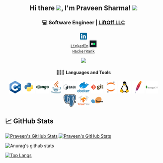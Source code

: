 <div align="center">
<h2>Hi there <img src="https://media.giphy.com/media/hvRJCLFzcasrR4ia7z/giphy.gif" width="25px">, I'm Praveen Sharma! <img src="https://media.giphy.com/media/WUlplcMpOCEmTGBtBW/giphy.gif" width="30"></h2>
  
  <h3> 💻 Software Engineer | <a href="https://www.liftoffllc.com">LiftOff LLC</a></h3>



 <code><a href="https://www.linkedin.com/in/praveen0/" title="LinkedIn Profile"><img width="22" src="images/linkedin.svg"> LinkedIn</a></code>
  <code><a href="https://www.hackerrank.com/Praveen_Sharma00" title="HackerRank Profile"><img width="22" src="images/hackerrank.png"> HackerRank</a></code>


![](https://camo.githubusercontent.com/992babdffd8c74a1502de375fbdf7e4d54773242/68747470733a2f2f6d656469612e67697068792e636f6d2f6d656469612f53576f536b4e36447854737a71494b4571762f67697068792e676966)


  #### 👨🏻‍💻 Languages and Tools <br />
  <code><img height="40" src="https://raw.githubusercontent.com/github/explore/80688e429a7d4ef2fca1e82350fe8e3517d3494d/topics/cpp/cpp.png"></code>
  <code><img height="40" src="https://raw.githubusercontent.com/github/explore/80688e429a7d4ef2fca1e82350fe8e3517d3494d/topics/python/python.png"></code>
  <code><img height="40" src="https://raw.githubusercontent.com/github/explore/80688e429a7d4ef2fca1e82350fe8e3517d3494d/topics/django/django.png"></code>
  <code><img height="40" src="https://raw.githubusercontent.com/github/explore/80688e429a7d4ef2fca1e82350fe8e3517d3494d/topics/java/java.png"></code>
  <code><img height="40" src="https://raw.githubusercontent.com/github/explore/80688e429a7d4ef2fca1e82350fe8e3517d3494d/topics/bash/bash.png"></code>
  <code><img height="40" src="https://raw.githubusercontent.com/github/explore/80688e429a7d4ef2fca1e82350fe8e3517d3494d/topics/docker/docker.png"></code>
  <code><img height="40" src="https://raw.githubusercontent.com/github/explore/80688e429a7d4ef2fca1e82350fe8e3517d3494d/topics/git/git.png"></code>
  <code><img height="40" src="https://raw.githubusercontent.com/github/explore/80688e429a7d4ef2fca1e82350fe8e3517d3494d/topics/jupyter-notebook/jupyter-notebook.png"></code>
  <code><img height="40" src="https://raw.githubusercontent.com/github/explore/80688e429a7d4ef2fca1e82350fe8e3517d3494d/topics/linux/linux.png"></code>
  <code><img height="40" src="https://raw.githubusercontent.com/github/explore/80688e429a7d4ef2fca1e82350fe8e3517d3494d/topics/maven/maven.png"></code>
  <code><img height="40" src="https://raw.githubusercontent.com/github/explore/80688e429a7d4ef2fca1e82350fe8e3517d3494d/topics/mongodb/mongodb.png"></code>
  <code><img height="40" src="https://raw.githubusercontent.com/github/explore/80688e429a7d4ef2fca1e82350fe8e3517d3494d/topics/postgresql/postgresql.png"></code>
  <code><img height="40" src="https://raw.githubusercontent.com/github/explore/80688e429a7d4ef2fca1e82350fe8e3517d3494d/topics/tensorflow/tensorflow.png"></code>
  <code><img height="40" src="https://raw.githubusercontent.com/github/explore/80688e429a7d4ef2fca1e82350fe8e3517d3494d/topics/scikit-learn/scikit-learn.png"></code>
 </div>
 
## &#x1f4c8; GitHub Stats

<a href="#">
 <img align="center" src="https://github-readme-stats.vercel.app/api/top-langs/?username=Praveen-Sharma00&layout=compact&theme=buefy" alt="Praveen's GitHub Stats" />
</a>

<a href="#">
  <img align="center" src="https://github-readme-stats.vercel.app/api?username=Praveen-Sharma00&show_icons=true&count_private=true&theme=buefy&custom_title=Praveen Sharma's stats" alt="Praveen's GitHub Stats" />
</a>

![Anurag's github stats](https://github-readme-stats.vercel.app/api?username=Praveen-Sharma00&show_icons=true&theme=buefy)

[![Top Langs](https://github-readme-stats.vercel.app/api/top-langs/?username=Praveen-Sharma00&layout=compact&theme=buefy)](https://github.com/anuraghazra/github-readme-stats)
